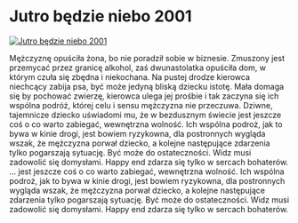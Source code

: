 Jutro będzie niebo 2001 
=============
[![Jutro będzie niebo 2001 ](http://vidos.pl/images/player.gif)](http://vidos.pl/jutro-bedzie-niebo-2001)

 Mężczyznę opuściła żona, bo nie poradził sobie w biznesie. Zmuszony jest przemycać przez granicę alkohol, zaś dwunastolatka opuściła dom, w którym czuła się zbędna i niekochana. Na pustej drodze kierowca niechcący zabija psa, być może jedyną bliską dziecku istotę. Mała domaga się by pochować zwierzę, kierowca ulega jej prośbie i tak zaczyna się ich wspólna podróż, której celu i sensu mężczyzna nie przeczuwa. Dziwne, tajemnicze dziecko uświadomi mu, że w bezdusznym świecie jest jeszcze coś o co warto zabiegać, wewnętrzna wolność. Ich wspólna podroż, jak to bywa w kinie drogi, jest bowiem ryzykowna, dla postronnych wygląda wszak, że mężczyzna porwał dziecko, a kolejne następujące zdarzenia tylko pogarszają sytuację. Być może do ostateczności. Widz musi zadowolić się domysłami. Happy end zdarza się tylko w sercach bohaterów.  ... jest jeszcze coś o co warto zabiegać, wewnętrzna wolność. Ich wspólna podroż, jak to bywa w kinie drogi, jest bowiem ryzykowna, dla postronnych wygląda wszak, że mężczyzna porwał dziecko, a kolejne następujące zdarzenia tylko pogarszają sytuację. Być może do ostateczności. Widz musi zadowolić się domysłami. Happy end zdarza się tylko w sercach bohaterów.
